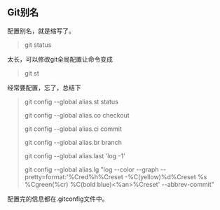 ## Git别名

配置别名，就是缩写了。

> git status

太长，可以修改git全局配置让命令变成

> git st

经常要配置，忘了，总结下

> git config --global alias.st status
> 
> git config --global alias.co checkout
> 
> git config --global alias.ci commit
> 
> git config --global alias.br branch
> 
> git config --global alias.last 'log -1'
> 
> git config --global alias.lg "log --color --graph --pretty=format:'%Cred%h%Creset -%C(yellow)%d%Creset %s %Cgreen(%cr) %C(bold blue)<%an>%Creset' --abbrev-commit"

配置完的信息都在.gitconfig文件中。